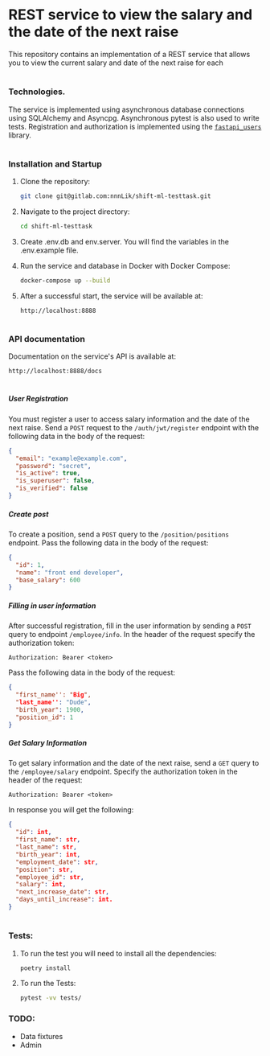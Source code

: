 # REST service to view the salary and the date of the next raise
This repository contains an implementation of a REST service that allows you to view the current salary and date of the next raise for each
#
### Technologies.
The service is implemented using asynchronous database connections using SQLAlchemy and Asyncpg. Asynchronous pytest is also used to write tests. Registration and authorization is implemented using the [`fastapi_users`](https://fastapi-users.github.io/fastapi-users/12.0/) library.
#
### Installation and Startup
1. Clone the repository:
    ```sh
    git clone git@gitlab.com:nnnLik/shift-ml-testtask.git
    ```
2. Navigate to the project directory:
    ```sh
    cd shift-ml-testtask
    ```
3. Create .env.db and env.server. You will find the variables in the .env.example file.

4. Run the service and database in Docker with Docker Compose:
    ```sh
    docker-compose up --build
    ```
5. After a successful start, the service will be available at:
    ```
    http://localhost:8888
    ```
#
### API documentation
Documentation on the service's API is available at:
```
http://localhost:8888/docs
```
#
##### __User Registration__
You must register a user to access salary information and the date of the next raise. Send a `POST` request to the `/auth/jwt/register` endpoint with the following data in the body of the request:
```json
{
  "email": "example@example.com",
  "password": "secret",
  "is_active": true,
  "is_superuser": false,
  "is_verified": false
}
```
##### __Create post__
To create a position, send a `POST` query to the `/position/positions` endpoint. Pass the following data in the body of the request:
```json
{
  "id": 1,
  "name": "front end developer",
  "base_salary": 600
}
```
##### __Filling in user information__
After successful registration, fill in the user information by sending a `POST` query to endpoint `/employee/info`. In the header of the request specify the authorization token:
```
Authorization: Bearer <token>
```
Pass the following data in the body of the request:
```json
{
  "first_name'': "Big",
  "last_name'': "Dude",
  "birth_year": 1900,
  "position_id": 1
}
```
##### __Get Salary Information__
To get salary information and the date of the next raise, send a `GET` query to the `/employee/salary` endpoint. Specify the authorization token in the header of the request:
```
Authorization: Bearer <token>
```

In response you will get the following:
```json
{
  "id": int,
  "first_name": str,
  "last_name": str,
  "birth_year": int,
  "employment_date": str,
  "position": str,
  "employee_id": str,
  "salary": int,
  "next_increase_date": str,
  "days_until_increase": int.
}
```
#
### Tests:
1. To run the test you will need to install all the dependencies:
    ```sh
    poetry install
    ```
2. To run the Tests:
    ```sh
    pytest -vv tests/
    ```

### TODO:
* Data fixtures
* Admin
